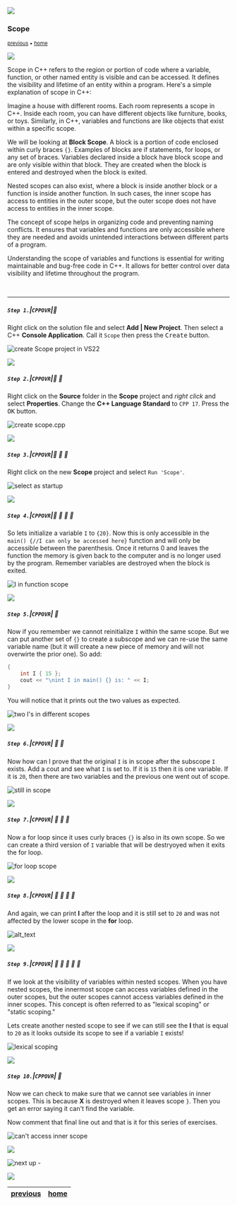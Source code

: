 ![](../images/line3.png)

### Scope

<sub>[previous](../selection/README.md#user-content-selection-and-iteration) • [home](../README.md#user-content-ue5-cpp-overview)</sub>

![](../images/line3.png)

Scope in C++ refers to the region or portion of code where a variable, function, or other named entity is visible and can be accessed. It defines the visibility and lifetime of an entity within a program. Here's a simple explanation of scope in C++:

Imagine a house with different rooms. Each room represents a scope in C++. Inside each room, you can have different objects like furniture, books, or toys. Similarly, in C++, variables and functions are like objects that exist within a specific scope.

We will be looking at **Block Scope**. A block is a portion of code enclosed within curly braces `{}`. Examples of blocks are if statements, for loops, or any set of braces. Variables declared inside a block have block scope and are only visible within that block. They are created when the block is entered and destroyed when the block is exited.

Nested scopes can also exist, where a block is inside another block or a function is inside another function. In such cases, the inner scope has access to entities in the outer scope, but the outer scope does not have access to entities in the inner scope.

The concept of scope helps in organizing code and preventing naming conflicts. It ensures that variables and functions are only accessible where they are needed and avoids unintended interactions between different parts of a program.

Understanding the scope of variables and functions is essential for writing maintainable and bug-free code in C++. It allows for better control over data visibility and lifetime throughout the program.

<br>

---

##### `Step 1.`\|`CPPOVR`|:small_blue_diamond:
Right click on the solution file and select **Add | New Project**.  Then select a C++ **Console Application**.  Call it `Scope` then press the <kbd>Create</kbd> button.  

![create Scope project in VS22](images/createScopeProject.png)

![](../images/line2.png)

##### `Step 2.`\|`CPPOVR`|:small_blue_diamond: :small_blue_diamond: 

Right click on the **Source** folder in the **Scope** project and *right click* and select **Properties**.  Change the **C++ Language Standard** to `CPP 17`. Press the <kbd>OK</kbd> button.

![create scope.cpp](images/addScopedotcpp.png)

![](../images/line2.png)

##### `Step 3.`\|`CPPOVR`|:small_blue_diamond: :small_blue_diamond: :small_blue_diamond:

Right click on the new **Scope** project and select `Run 'Scope'`.

![select as startup](images/setAsStartup.png)

![](../images/line2.png)

##### `Step 4.`\|`CPPOVR`|:small_blue_diamond: :small_blue_diamond: :small_blue_diamond: :small_blue_diamond:

So lets initialize a variable `I` to `{20}`.  Now this is only accessible in the `main() {//I can only be accessed here}` function and will only be accessible between the parenthesis.  Once it returns 0 and leaves the function the memory is given back to the computer and is no longer used by the program. Remember variables are destroyed when the block is exited.

![I in function scope](images/topFunctionScope.png)

![](../images/line2.png)

##### `Step 5.`\|`CPPOVR`| :small_orange_diamond:

Now if you remember we cannot reinitialize `I` within the same scope.  But we can put another set of `{}` to create a subscope and we can re-use the same variable name (but it will create a new piece of memory and will not overwirte the prior one).  So add:

```cpp
{
    int I { 15 };
    cout << "\nint I in main() {} is: " << I;
}
```

You will notice that it prints out the two values as expected.

![two I's in different scopes](images/reInitI.png)

![](../images/line2.png)

##### `Step 6.`\|`CPPOVR`| :small_orange_diamond: :small_blue_diamond:

Now how can I prove that the original `I` is in scope after the subscope `I` exists.  Add a cout and see what `I` is set to.  If it is `15` then it is one variable.  If it is `20`, then there are two variables and the previous one went out of scope.

![still in scope](images/proofOfScope.png)

![](../images/line2.png)

##### `Step 7.`\|`CPPOVR`| :small_orange_diamond: :small_blue_diamond: :small_blue_diamond:

Now a for loop since it uses curly braces `{}` is also in its own scope.  So we can create a third version of `I` variable that will be destryoyed when it exits the for loop.

![for loop scope](images/forLoopScope.png)

![](../images/line2.png)

##### `Step 8.`\|`CPPOVR`| :small_orange_diamond: :small_blue_diamond: :small_blue_diamond: :small_blue_diamond:
And again, we can print **I** after the loop and it is still set to `20` and was not affected by the lower scope in the **for** loop.

![alt_text](images/forLoopDoesntDoestryI.png)

![](../images/line2.png)

##### `Step 9.`\|`CPPOVR`| :small_orange_diamond: :small_blue_diamond: :small_blue_diamond: :small_blue_diamond: :small_blue_diamond:

If we look at the visibility of variables within nested scopes. When you have nested scopes, the innermost scope can access variables defined in the outer scopes, but the outer scopes cannot access variables defined in the inner scopes. This concept is often referred to as "lexical scoping" or "static scoping."

Lets create another nested scope to see if we can still see the **I** that is equal to `20` as it looks outside its scope to see if a variable `I` exists! 

![lexical scoping](images/scopeBubblesDown.png)

![](../images/line2.png)

##### `Step 10.`\|`CPPOVR`| :large_blue_diamond:
Now we can check to make sure that we cannot see variables in inner scopes.  This is because **X** is destroyed when it leaves scope `}`. Then you get an error saying it can't find the variable.  

Now comment that final line out and that is it for this series of exercises.

![can't access inner scope](images/lexicalScopeFalse.png)

![](../images/line.png)

<!-- <img src="https://via.placeholder.com/1000x100/45D7CA/000000/?text=That's All Folks!"> -->

![next up - ](images/banner.png)

![](../images/line.png)

| [previous](../selection/README.md#user-content-selection-and-iteration)| [home](../README.md#user-content-ue5-cpp-overview) |
|---|---|
